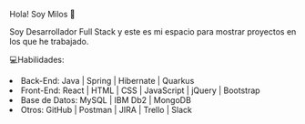 Hola! Soy Milos 👋

Soy Desarrollador Full Stack y este es mi espacio para mostrar proyectos en los que he trabajado.

💻Habilidades:
<li> Back-End: Java | Spring | Hibernate | Quarkus </li>
<li> Front-End: React | HTML | CSS | JavaScript | jQuery | Bootstrap </li>
<li> Base de Datos: MySQL | IBM Db2 | MongoDB </li>
<li> Otros: GitHub | Postman | JIRA | Trello | Slack </li>
